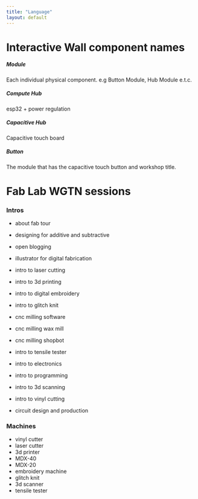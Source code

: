 ```yaml
---
title: "Language"
layout: default
---
```


# Interactive Wall component names

##### Module
Each individual physical component.
e.g Button Module, Hub Module e.t.c.

##### Compute Hub
esp32 + power regulation

##### Capacitive Hub
Capacitive touch board

##### Button
The module that has the capacitive touch button and workshop title.


# Fab Lab WGTN sessions

### Intros
 * about fab tour
 * designing for additive and subtractive
 * open blogging
 * illustrator for digital fabrication

 * intro to laser cutting

 * intro to 3d printing
 * intro to digital embroidery
 * intro to glitch knit
 * cnc milling software
 * cnc milling wax mill
 * cnc milling shopbot
 * intro to tensile tester
 * intro to electronics
 * intro to programming
 * intro to 3d scanning
 * intro to vinyl cutting
 * circuit design and production


### Machines

 * vinyl cutter
 * laser cutter
 * 3d printer
 * MDX-40
 * MDX-20
 * embroidery machine
 * glitch knit
 * 3d scanner
 * tensile tester
